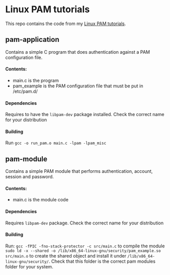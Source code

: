 # Linux PAM tutorials
This repo contains the code from my [Linux PAM tutorials](https://fedetask.com/category/linux-pam/).

## pam-application
Contains a simple C program that does authentication against a PAM configuration file.
#### Contents:
- main.c is the program
- pam_example is the PAM configuration file that must be put in /etc/pam.d/
#### Dependencies
Requires to have the `libpam-dev` package installed. Check the correct name for your distribution
#### Building
Run `gcc -o run_pam.o main.c -lpam -lpam_misc`

## pam-module
Contains a simple PAM module that performs authentication, account, session and password.
#### Contents:
- main.c is the module code
#### Dependencies
Requires `libpam-dev` package. Check the correct name for your distribution
#### Building
Run:
`gcc -fPIC -fno-stack-protector -c src/main.c` to compile the module
`sudo ld -x --shared -o /lib/x86_64-linux-gnu/security/pam_example.so src/main.o` to create the shared object and install it under `/lib/x86_64-linux-gnu/security/`. Check that this folder is the correct pam modules folder for your system.
